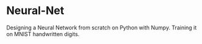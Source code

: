 # Neural-Net
Designing a Neural Network from scratch on Python with Numpy. Training it on MNIST handwritten digits.
